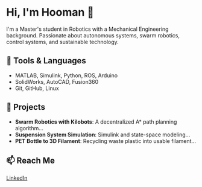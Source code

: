 # Hi, I'm Hooman 👋

I'm a Master's student in Robotics with a Mechanical Engineering background. Passionate about autonomous systems, swarm robotics, control systems, and sustainable technology.

## 🔧 Tools & Languages
- MATLAB, Simulink, Python, ROS, Arduino
- SolidWorks, AutoCAD, Fusion360
- Git, GitHub, Linux

## 🚀 Projects
- **Swarm Robotics with Kilobots**: A decentralized A* path planning algorithm...
- **Suspension System Simulation**: Simulink and state-space modeling...
- **PET Bottle to 3D Filament**: Recycling waste plastic into usable filament...

## 📫 Reach Me
[LinkedIn](www.linkedin.com/in/pratik-chodankar200114)
